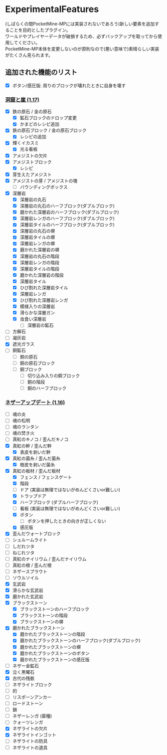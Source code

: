 # ExperimentalFeatures
(しばらくの間PocketMine-MPには実装されないであろう)新しい要素を追加することを目的としたプラグイン。  
ワールドやプレイヤーデータが破損するため、必ずバックアップを取ってから使用してください。  
PocketMine-MP本体を変更しないのが原則なので(悪い意味で)素晴らしい実装がたくさん見られます。

## 追加された機能のリスト
- [x] ボタン/感圧版: 周りのブロックが壊れたときに自身を壊す

### [洞窟と崖 (1.17)](https://minecraft.fandom.com/wiki/Caves_%26_Cliffs)
- [x] 鉄の原石 / 金の原石
  - [x] 鉱石ブロックのドロップ変更
  - [x] かまどのレシピ追加
- [x] 鉄の原石ブロック / 金の原石ブロック
  - [x] レシピの追加
- [x] 輝くイカスミ
  - [x] 光る看板
- [x] アメジストの欠片
- [x] アメジストブロック
  - [x] レシピ
- [x] 芽生えたアメジスト
- [x] アメジストの芽 / アメジストの塊
  - [ ] バウンディングボックス
- [x] 深層岩
  - [x] 深層岩の丸石
  - [x] 深層岩の丸石のハーフブロック(ダブルブロック)
  - [x] 磨かれた深層岩のハーフブロック(ダブルブロック)
  - [x] 深層岩レンガのハーフブロック(ダブルブロック)
  - [x] 深層岩タイルのハーフブロック(ダブルブロック)
  - [x] 深層岩の丸石の塀
  - [x] 深層岩タイルの塀
  - [x] 深層岩レンガの塀
  - [x] 磨かれた深層岩の塀
  - [x] 深層岩の丸石の階段
  - [x] 深層岩レンガの階段
  - [x] 深層岩タイルの階段
  - [x] 磨かれた深層岩の階段
  - [x] 深層岩タイル
  - [x] ひび割れた深層岩タイル
  - [x] 深層岩レンガ
  - [x] ひび割れた深層岩レンガ
  - [x] 模様入りの深層岩
  - [x] 滑らかな深層ガン
  - [x] 虫食い深層岩
    - [ ] 深層岩の鉱石
- [ ] 方解石
- [ ] 凝灰岩
- [x] 遮光ガラス
- [ ] 銅鉱石
  - [ ] 銅の原石
  - [ ] 銅の原石ブロック
  - [ ] 銅ブロック
    - [ ] 切り込み入りの銅ブロック
    - [ ] 銅の階段
    - [ ] 銅のハーフブロック

### [ネザーアップデート (1.16)](https://minecraft.fandom.com/wiki/Nether_Update)
- [ ] 魂の炎
- [ ] 魂の松明
- [ ] 魂のランタン
- [ ] 魂の焚き火
- [ ] 真紅のキノコ / 歪んだキノコ
- [x] 真紅の幹 / 歪んだ幹
  - [x] 表皮を剥いだ幹
- [x] 真紅の菌糸 / 歪んだ菌糸
  - [x] 樹皮を剥いだ菌糸
- [x] 真紅の板材 / 歪んだ板材
  - [x] フェンス / フェンスゲート
  - [x] 階段
  - [ ] ドア (実装は無理ではないがめんどくさいor難しい)
  - [x] トラップドア
  - [x] ハーフブロック (ダブルハーフブロック)
  - [ ] 看板 (実装は無理ではないがめんどくさいor難しい)
  - [x] ボタン
    - [ ] ボタンを押したときの向きが正しくない
  - [x] 感圧版
- [x] 歪んだウォートブロック
- [ ] シュルームライト
- [ ] しだれツタ
- [ ] ねじれツタ
- [ ] 真紅のナイリウム / 歪んだナイリウム
- [ ] 真紅の根 / 歪んだ根
- [ ] ネザースプラウト
- [ ] ソウルソイル
- [x] 玄武岩
- [x] 滑らかな玄武岩
- [x] 磨かれた玄武岩
- [x] ブラックストーン
  - [x] ブラックストーンのハーフブロック
  - [x] ブラックストーンの階段
  - [x] ブラックストーンの塀
- [x] 磨かれたブラックストーン
  - [x] 磨かれたブラックストーンの階段
  - [x] 磨かれたブラックストーンのハーフブロック(ダブルブロック)
  - [x] 磨かれたブラックストーンの塀
  - [x] 磨かれたブラックストーンのボタン
  - [x] 磨かれたブラックストーンの感圧版
- [ ] ネザー金鉱石
- [x] 泣く黒曜石
- [x] 古代の残骸
- [ ] ネザライトブロック
- [ ] 的
- [ ] リスポーンアンカー
- [ ] ロードストーン
- [ ] 鎖
- [ ] ネザーレンガ (亜種)
- [ ] クォーツレンガ
- [x] ネザライトの欠片
- [x] ネザライトインゴット
- [ ] ネザライトの防具
- [ ] ネザライトの道具